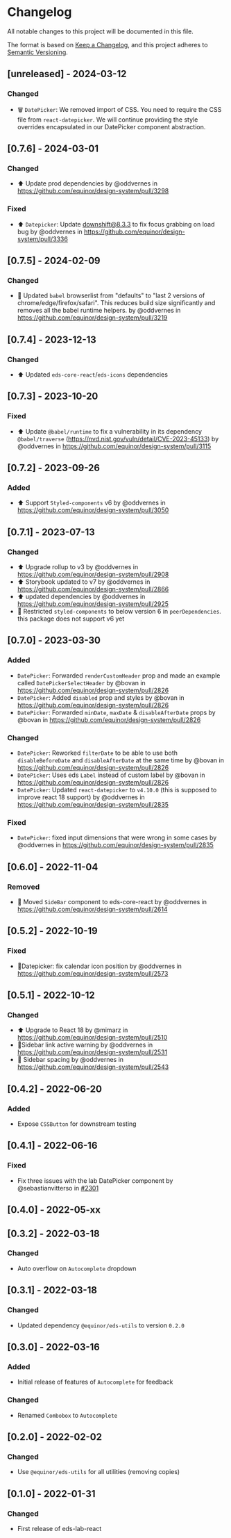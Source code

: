 # Changelog

All notable changes to this project will be documented in this file.

The format is based on [Keep a Changelog](https://keepachangelog.com/en/1.0.0/),
and this project adheres to [Semantic Versioning](https://semver.org/spec/v2.0.0.html).

## [unreleased] - 2024-03-12

### Changed

- 🗑️ `DatePicker`: We removed import of CSS. You need to require the CSS file from `react-datepicker`. We will continue providing the style overrides encapsulated in our DatePicker component abstraction.

## [0.7.6] - 2024-03-01

### Changed

- ⬆️ Update prod dependencies by @oddvernes in https://github.com/equinor/design-system/pull/3298

### Fixed

- ⬆️ `Datepicker`: Update downshift@8.3.3 to fix focus grabbing on load bug by @oddvernes in https://github.com/equinor/design-system/pull/3336

## [0.7.5] - 2024-02-09

### Changed

- 🔧 Updated `babel` browserlist from "defaults" to "last 2 versions of chrome/edge/firefox/safari". This reduces build size significantly and removes all the babel runtime helpers. by @oddvernes in https://github.com/equinor/design-system/pull/3219

## [0.7.4] - 2023-12-13

### Changed

- ⬆️ Updated `eds-core-react`/`eds-icons` dependencies

## [0.7.3] - 2023-10-20

### Fixed

- ⬆️ Update `@babel/runtime` to fix a vulnerability in its dependency `@babel/traverse` (https://nvd.nist.gov/vuln/detail/CVE-2023-45133) by @oddvernes in https://github.com/equinor/design-system/pull/3115

## [0.7.2] - 2023-09-26

### Added

- ⬆️ Support `Styled-components` v6 by @oddvernes in https://github.com/equinor/design-system/pull/3050

## [0.7.1] - 2023-07-13

### Changed

- ⬆️ Upgrade rollup to v3 by @oddvernes in https://github.com/equinor/design-system/pull/2908
- ⬆️ Storybook updated to v7 by @oddvernes in https://github.com/equinor/design-system/pull/2866
- ⬆️ updated dependencies by @oddvernes in https://github.com/equinor/design-system/pull/2925
- 📌 Restricted `styled-components` to below version 6 in `peerDependencies`. this package does not support v6 yet

## [0.7.0] - 2023-03-30

### Added

- `DatePicker`: Forwarded `renderCustomHeader` prop and made an example called `DatePickerSelectHeader` by @bovan in https://github.com/equinor/design-system/pull/2826
- `DatePicker`: Added `disabled` prop and styles by @bovan in https://github.com/equinor/design-system/pull/2826
- `DatePicker`: Forwarded `minDate`, `maxDate` & `disableAfterDate` props by @bovan in https://github.com/equinor/design-system/pull/2826

### Changed

- `DatePicker`: Reworked `filterDate` to be able to use both `disableBeforeDate` and `disableAfterDate` at the same time by @bovan in https://github.com/equinor/design-system/pull/2826
- `DatePicker`: Uses eds `Label` instead of custom label by @bovan in https://github.com/equinor/design-system/pull/2826
- `DatePicker`: Updated `react-datepicker` to `v4.10.0` (this is supposed to improve react 18 support) by @oddvernes in https://github.com/equinor/design-system/pull/2835

### Fixed

- `DatePicker`: fixed input dimensions that were wrong in some cases by @oddvernes in https://github.com/equinor/design-system/pull/2835

## [0.6.0] - 2022-11-04

### Removed

- 🚚 Moved `SideBar` component to eds-core-react by @oddvernes in https://github.com/equinor/design-system/pull/2614

## [0.5.2] - 2022-10-19

### Fixed

- 🐛Datepicker: fix calendar icon position by @oddvernes in https://github.com/equinor/design-system/pull/2573

## [0.5.1] - 2022-10-12

### Changed

- ⬆️ Upgrade to React 18 by @mimarz in https://github.com/equinor/design-system/pull/2510
- 🐛Sidebar link active warning by @oddvernes in https://github.com/equinor/design-system/pull/2531
- 💄 Sidebar spacing by @oddvernes in https://github.com/equinor/design-system/pull/2543

## [0.4.2] - 2022-06-20

### Added

- Expose `CSSButton` for downstream testing

## [0.4.1] - 2022-06-16

### Fixed

- Fix three issues with the lab DatePicker component by @sebastianvitterso in [#2301](https://github.com/equinor/design-system/pull/2301)

## [0.4.0] - 2022-05-xx

## [0.3.2] - 2022-03-18

### Changed

- Auto overflow on `Autocomplete` dropdown

## [0.3.1] - 2022-03-18

### Changed

- Updated dependency `@equinor/eds-utils` to version `0.2.0`

## [0.3.0] - 2022-03-16

### Added

- Initial release of features of `Autocomplete` for feedback

### Changed

- Renamed `Combobox` to `Autocomplete`

## [0.2.0] - 2022-02-02

### Changed

- Use `@equinor/eds-utils` for all utilities (removing copies)

## [0.1.0] - 2022-01-31

### Changed

- First release of eds-lab-react
